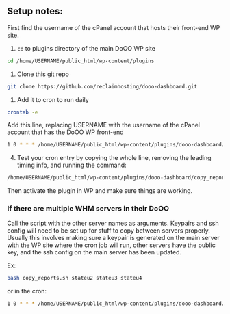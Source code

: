 ## Setup notes:

First find the username of the cPanel account that hosts their front-end WP site.

1. `cd` to plugins directory of the main DoOO WP site
```bash
cd /home/USERNAME/public_html/wp-content/plugins
```

1. Clone this git repo
```bash
git clone https://github.com/reclaimhosting/dooo-dashboard.git
```

1. Add it to cron to run daily
```bash
crontab -e
```

Add this line, replacing USERNAME with the username of the cPanel account that has the DoOO WP front-end
```bash
1 0 * * * /home/USERNAME/public_html/wp-content/plugins/dooo-dashboard/copy_reports.sh > /tmp/copy_reports.cron 2>&1
```

4. Test your cron entry by copying the whole line, removing the leading timing info, and running the command:
```bash
/home/USERNAME/public_html/wp-content/plugins/dooo-dashboard/copy_reports.sh > /tmp/copy_reports.cron 2>&1
```

Then activate the plugin in WP and make sure things are working.

### If there are multiple WHM servers in their DoOO

Call the script with the other server names as arguments. Keypairs and ssh config will need to be set up for stuff to copy between servers properly. Usually this involves making sure a keypair is generated on the main server with the WP site where the cron job will run, other servers have the public key, and the ssh config on the main server has been updated. 

Ex:
```bash
bash copy_reports.sh stateu2 stateu3 stateu4
```

or in the cron:
```bash
1 0 * * * /home/USERNAME/public_html/wp-content/plugins/dooo-dashboard/copy_reports.sh stateu2 stateu3 stateu4 > /tmp/copy_reports.cron 2>&1
```

